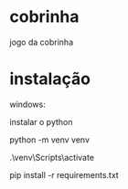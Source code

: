 # cobrinha
jogo da cobrinha
# instalação
windows: 

instalar o python 

python -m venv venv

.\venv\Scripts\activate

pip install -r requirements.txt
